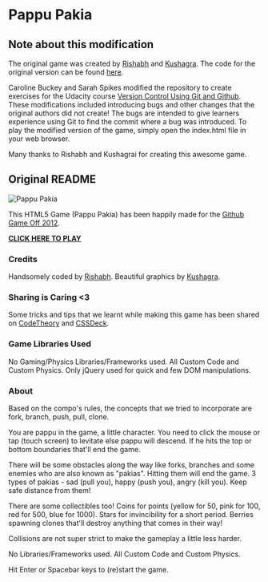# Pappu Pakia

## Note about this modification

The original game was created by [Rishabh](http://twitter.com/_rishabhp) and
[Kushagra](http://twitter.com/solitarydesigns).  The code for the original version can be found [here](https://github.com/mindd-it/pappu-pakia).

Caroline Buckey and Sarah Spikes modified the repository to create exercises for
the Udacity course [Version Control Using Git and Github](https://www.udacity.com/course/ud775). These
modifications included introducing bugs and other changes that the original authors did not create!  The bugs are intended to give learners experience using
Git to find the commit where a bug was introduced. To play the modified version
of the game, simply open the index.html file in your web browser.

Many thanks to Rishabh and Kushagrai for creating this awesome game.

## Original README

![Pappu Pakia](http://i.imgur.com/zYD37.png)

This HTML5 Game (Pappu Pakia) has been happily made for the
[Github Game Off 2012](https://github.com/blog/1303-github-game-off).

**[CLICK HERE TO PLAY](http://khele.in/pappu-pakia/)**

### Credits

Handsomely coded by [Rishabh](http://twitter.com/_rishabhp).
Beautiful graphics by [Kushagra](http://twitter.com/solitarydesigns).

### Sharing is Caring <3

Some tricks and tips that we learnt while making this game has been
shared on [CodeTheory](http://codetheory.in) and
[CSSDeck](http://cssdeck.com/codecasts).

### Game Libraries Used

No Gaming/Physics Libraries/Frameworks used. All Custom Code and Custom Physics.
Only jQuery used for quick and few DOM manipulations.

### About

Based on the compo's rules, the concepts
that we tried to incorporate are fork, branch, push, pull, clone.

You are pappu in the game, a little character. You need to
click the mouse or tap (touch screen) to levitate else
pappu will descend. If he hits the top or bottom boundaries
that'll end the game.

There will be some obstacles along the way like forks, branches
and some enemies who are also known as "pakias". Hitting them
will end the game. 3 types of pakias - sad (pull you),
happy (push you), angry (kill you). Keep safe distance from
them!

There are some collectibles too! Coins for points (yellow for 50,
pink for 100, red for 500, blue for 1000). Stars for invincibility
for a short period. Berries spawning clones that'll destroy
anything that comes in their way!

Collisions are not super strict to make the gameplay a little less harder.

No Libraries/Frameworks used. All Custom Code and Custom Physics.

Hit Enter or Spacebar keys to (re)start the game.
